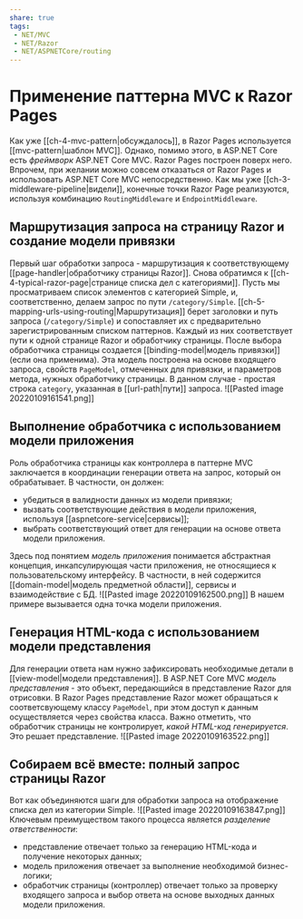 ```yaml
---
share: true
tags:
 - NET/MVC
 - NET/Razor
 - NET/ASPNETCore/routing
---
```

# Применение паттерна MVC к Razor Pages
Как уже [[ch-4-mvc-pattern|обсуждалось]], в Razor Pages используется [[mvc-pattern|шаблон MVC]]. Однако, помимо этого, в ASP.NET Core есть *фреймворк* ASP.NET Core MVC. Razor Pages построен поверх него. Впрочем, при желании можно совсем отказаться от Razor Pages и использовать ASP.NET Core MVC непосредственно.
Как мы уже [[ch-3-middleware-pipeline|видели]], конечные точки Razor Page реализуются, используя комбинацию `RoutingMiddleware` и `EndpointMiddleware`.
## Маршрутизация запроса на страницу Razor и создание модели привязки
Первый шаг обработки запроса - маршрутизация к соответствующему [[page-handler|обработчику страницы Razor]]. Снова обратимся к [[ch-4-typical-razor-page|странице списка дел с категориями]]. Пусть мы просматриваем список элементов с категорией Simple, и, соответственно, делаем запрос по пути `/category/Simple`.
[[ch-5-mapping-urls-using-routing|Маршрутизация]] берет заголовки и путь запроса (`/category/Simple`) и сопоставляет их с предварительно зарегистрированным списком паттернов. Каждый из них соответствует пути к одной странице Razor и обработчику страницы.
После выбора обработчика страницы создается [[binding-model|модель привязки]] (если она применима). Эта модель построена на основе входящего запроса, свойств `PageModel`, отмеченных для привязки, и параметров метода, нужных обработчику страницы. В данном случае - простая строка `category`, указанная в [[url-path|пути]] запроса.
![[Pasted image 20220109161541.png]]
## Выполнение обработчика с использованием модели приложения
Роль обработчика страницы как контроллера в паттерне MVC заключается в координации генерации ответа на запрос, который он обрабатывает. В частности, он должен:
- убедиться в валидности данных из модели привязки;
- вызвать соответствующие действия в модели приложения, используя [[aspnetcore-service|сервисы]];
- выбрать соответствующий ответ для генерации на основе ответа модели приложения.

Здесь под понятием *модель приложения* понимается абстрактная концепция, инкапсулирующая части приложения, не относящиеся к пользовательскому интерфейсу. В частности, в ней содержится [[domain-model|модель предметной области]], сервисы и взаимодействие с БД.
![[Pasted image 20220109162500.png]]
В нашем примере вызывается одна точка модели приложения.
## Генерация HTML-кода с использованием модели представления
Для генерации ответа нам нужно зафиксировать необходимые детали в [[view-model|модели представления]]. В ASP.NET Core MVC *модель представления* - это объект, передающийся в представление Razor для отрисовки. В Razor Pages представление Razor может обращаться к соответсвующему классу `PageModel`, при этом доступ к данным осуществляется через свойства класса.
Важно отметить, что обработчик страницы не контролирует, *какой HTML-код генерируется*. Это решает представление.
![[Pasted image 20220109163522.png]]
## Собираем всё вместе: полный запрос страницы Razor
Вот как объединяются шаги для обработки запроса на отображение списка дел из категории Simple.
![[Pasted image 20220109163847.png]]
Ключевым преимуществом такого процесса является *разделение ответственности*:
- представление отвечает только за генерацию HTML-кода и получение некоторых данных;
- модель приложения отвечает за выполнение необходимой бизнес-логики;
- обработчик страницы (контроллер) отвечает только за проверку входящего запроса и выбор ответа на основе выходных данных модели приложения.